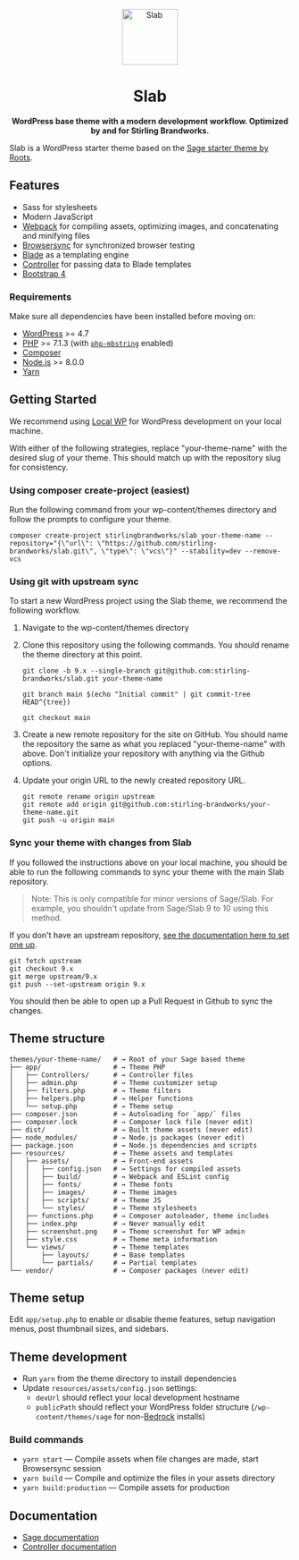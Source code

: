 <p align="center">
  <img alt="Slab" src="https://stirlingbrandworks.s3.amazonaws.com/misc/slab-logo.png" height="100">
</p>

<h1 align="center">Slab</h1>

<p align="center">
  <strong>WordPress base theme with a modern development workflow. Optimized by and for Stirling Brandworks.</strong>
</p>

Slab is a WordPress starter theme based on the [Sage starter theme by Roots](https://roots.io/sage/).

## Features

- Sass for stylesheets
- Modern JavaScript
- [Webpack](https://webpack.github.io/) for compiling assets, optimizing images, and concatenating and minifying files
- [Browsersync](http://www.browsersync.io/) for synchronized browser testing
- [Blade](https://laravel.com/docs/5.6/blade) as a templating engine
- [Controller](https://github.com/soberwp/controller) for passing data to Blade templates
- [Bootstrap 4](https://getbootstrap.com/)

### Requirements

Make sure all dependencies have been installed before moving on:

- [WordPress](https://wordpress.org/) >= 4.7
- [PHP](https://secure.php.net/manual/en/install.php) >= 7.1.3 (with [`php-mbstring`](https://secure.php.net/manual/en/book.mbstring.php) enabled)
- [Composer](https://getcomposer.org/download/)
- [Node.js](http://nodejs.org/) >= 8.0.0
- [Yarn](https://yarnpkg.com/en/docs/install)

## Getting Started

We recommend using [Local WP](https://localwp.com/) for WordPress development on your local machine.

With either of the following strategies, replace "your-theme-name" with the desired slug of your theme. This should match up with the repository slug for consistency.

### Using composer create-project (easiest)

Run the following command from your wp-content/themes directory and follow the prompts to configure your theme.

```shell
composer create-project stirlingbrandworks/slab your-theme-name --repository="{\"url\": \"https://github.com/stirling-brandworks/slab.git\", \"type\": \"vcs\"}" --stability=dev --remove-vcs
```

### Using git with upstream sync

To start a new WordPress project using the Slab theme, we recommend the following workflow.

1. Navigate to the wp-content/themes directory
1. Clone this repository using the following commands. You should rename the theme directory at this point.

   ```shell
   git clone -b 9.x --single-branch git@github.com:stirling-brandworks/slab.git your-theme-name

   git branch main $(echo "Initial commit" | git commit-tree HEAD^{tree})

   git checkout main
   ```

1. Create a new remote repository for the site on GitHub. You should name the repository the same as what you replaced "your-theme-name" with above. Don't initialize your repository with anything via the Github options.
1. Update your origin URL to the newly created repository URL.
   ```shell
   git remote rename origin upstream
   git remote add origin git@github.com:stirling-brandworks/your-theme-name.git
   git push -u origin main
   ```

### Sync your theme with changes from Slab

If you followed the instructions above on your local machine, you should be able to run the following commands to sync your theme with the main Slab repository.

> Note: This is only compatible for minor versions of Sage/Slab. For example, you shouldn't update from Sage/Slab 9 to 10 using this method.

If you don't have an upstream repository, [see the documentation here to set one up](https://docs.github.com/en/github/collaborating-with-pull-requests/working-with-forks/configuring-a-remote-for-a-fork).

```shell
git fetch upstream
git checkout 9.x
git merge upstream/9.x
git push --set-upstream origin 9.x
```

You should then be able to open up a Pull Request in Github to sync the changes.

## Theme structure

```shell
themes/your-theme-name/   # → Root of your Sage based theme
├── app/                  # → Theme PHP
│   ├── Controllers/      # → Controller files
│   ├── admin.php         # → Theme customizer setup
│   ├── filters.php       # → Theme filters
│   ├── helpers.php       # → Helper functions
│   └── setup.php         # → Theme setup
├── composer.json         # → Autoloading for `app/` files
├── composer.lock         # → Composer lock file (never edit)
├── dist/                 # → Built theme assets (never edit)
├── node_modules/         # → Node.js packages (never edit)
├── package.json          # → Node.js dependencies and scripts
├── resources/            # → Theme assets and templates
│   ├── assets/           # → Front-end assets
│   │   ├── config.json   # → Settings for compiled assets
│   │   ├── build/        # → Webpack and ESLint config
│   │   ├── fonts/        # → Theme fonts
│   │   ├── images/       # → Theme images
│   │   ├── scripts/      # → Theme JS
│   │   └── styles/       # → Theme stylesheets
│   ├── functions.php     # → Composer autoloader, theme includes
│   ├── index.php         # → Never manually edit
│   ├── screenshot.png    # → Theme screenshot for WP admin
│   ├── style.css         # → Theme meta information
│   └── views/            # → Theme templates
│       ├── layouts/      # → Base templates
│       └── partials/     # → Partial templates
└── vendor/               # → Composer packages (never edit)
```

## Theme setup

Edit `app/setup.php` to enable or disable theme features, setup navigation menus, post thumbnail sizes, and sidebars.

## Theme development

- Run `yarn` from the theme directory to install dependencies
- Update `resources/assets/config.json` settings:
  - `devUrl` should reflect your local development hostname
  - `publicPath` should reflect your WordPress folder structure (`/wp-content/themes/sage` for non-[Bedrock](https://roots.io/bedrock/) installs)

### Build commands

- `yarn start` — Compile assets when file changes are made, start Browsersync session
- `yarn build` — Compile and optimize the files in your assets directory
- `yarn build:production` — Compile assets for production

## Documentation

- [Sage documentation](https://roots.io/sage/docs/)
- [Controller documentation](https://github.com/soberwp/controller#usage)

